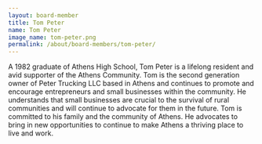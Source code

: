 ```yaml
---
layout: board-member
title: Tom Peter
name: Tom Peter
image_name: tom-peter.png
permalink: /about/board-members/tom-peter/
---
```


A 1982 graduate of Athens High School, Tom Peter is a lifelong resident and avid supporter of
the Athens Community. Tom is the second generation owner of Peter Trucking LLC based in
Athens and continues to promote and encourage entrepreneurs and small businesses within the
community. He understands that small businesses are crucial to the survival of rural
communities and will continue to advocate for them in the future. Tom is committed to his family
and the community of Athens. He advocates to bring in new opportunities to continue to make
Athens a thriving place to live and work.
